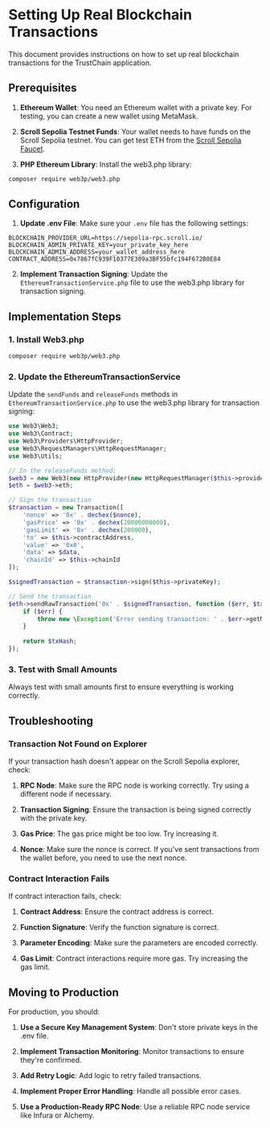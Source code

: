 # Setting Up Real Blockchain Transactions

This document provides instructions on how to set up real blockchain transactions for the TrustChain application.

## Prerequisites

1. **Ethereum Wallet**: You need an Ethereum wallet with a private key. For testing, you can create a new wallet using MetaMask.

2. **Scroll Sepolia Testnet Funds**: Your wallet needs to have funds on the Scroll Sepolia testnet. You can get test ETH from the [Scroll Sepolia Faucet](https://sepolia.scroll.io/faucet).

3. **PHP Ethereum Library**: Install the web3.php library:

```bash
composer require web3p/web3.php
```

## Configuration

1. **Update .env File**: Make sure your `.env` file has the following settings:

```
BLOCKCHAIN_PROVIDER_URL=https://sepolia-rpc.scroll.io/
BLOCKCHAIN_ADMIN_PRIVATE_KEY=your_private_key_here
BLOCKCHAIN_ADMIN_ADDRESS=your_wallet_address_here
CONTRACT_ADDRESS=0x7867fC939F10377E309a3BF55bfc194F672B0E84
```

2. **Implement Transaction Signing**: Update the `EthereumTransactionService.php` file to use the web3.php library for transaction signing.

## Implementation Steps

### 1. Install Web3.php

```bash
composer require web3p/web3.php
```

### 2. Update the EthereumTransactionService

Update the `sendFunds` and `releaseFunds` methods in `EthereumTransactionService.php` to use the web3.php library for transaction signing:

```php
use Web3\Web3;
use Web3\Contract;
use Web3\Providers\HttpProvider;
use Web3\RequestManagers\HttpRequestManager;
use Web3\Utils;

// In the releaseFunds method:
$web3 = new Web3(new HttpProvider(new HttpRequestManager($this->providerUrl)));
$eth = $web3->eth;

// Sign the transaction
$transaction = new Transaction([
    'nonce' => '0x' . dechex($nonce),
    'gasPrice' => '0x' . dechex(20000000000),
    'gasLimit' => '0x' . dechex(200000),
    'to' => $this->contractAddress,
    'value' => '0x0',
    'data' => $data,
    'chainId' => $this->chainId
]);

$signedTransaction = $transaction->sign($this->privateKey);

// Send the transaction
$eth->sendRawTransaction('0x' . $signedTransaction, function ($err, $txHash) {
    if ($err) {
        throw new \Exception('Error sending transaction: ' . $err->getMessage());
    }
    
    return $txHash;
});
```

### 3. Test with Small Amounts

Always test with small amounts first to ensure everything is working correctly.

## Troubleshooting

### Transaction Not Found on Explorer

If your transaction hash doesn't appear on the Scroll Sepolia explorer, check:

1. **RPC Node**: Make sure the RPC node is working correctly. Try using a different node if necessary.

2. **Transaction Signing**: Ensure the transaction is being signed correctly with the private key.

3. **Gas Price**: The gas price might be too low. Try increasing it.

4. **Nonce**: Make sure the nonce is correct. If you've sent transactions from the wallet before, you need to use the next nonce.

### Contract Interaction Fails

If contract interaction fails, check:

1. **Contract Address**: Ensure the contract address is correct.

2. **Function Signature**: Verify the function signature is correct.

3. **Parameter Encoding**: Make sure the parameters are encoded correctly.

4. **Gas Limit**: Contract interactions require more gas. Try increasing the gas limit.

## Moving to Production

For production, you should:

1. **Use a Secure Key Management System**: Don't store private keys in the .env file.

2. **Implement Transaction Monitoring**: Monitor transactions to ensure they're confirmed.

3. **Add Retry Logic**: Add logic to retry failed transactions.

4. **Implement Proper Error Handling**: Handle all possible error cases.

5. **Use a Production-Ready RPC Node**: Use a reliable RPC node service like Infura or Alchemy.

